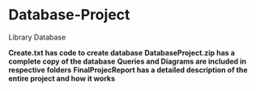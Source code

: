 # Database-Project
Library Database

**Create.txt has code to create database**
**DatabaseProject.zip has a complete copy of the database**
**Queries and Diagrams are included in respective folders**
**FinalProjecReport has a detailed description of the entire project and how it works**
